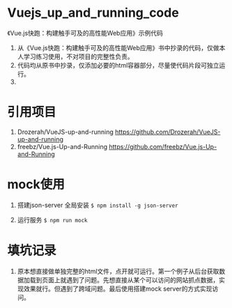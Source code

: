 # Vuejs_up_and_running_code
《Vue.js快跑：构建触手可及的高性能Web应用》示例代码
1. 从《Vue.js快跑：构建触手可及的高性能Web应用》书中抄录的代码，仅做本人学习练习使用，不对项目的完整性负责。
2. 代码均从原书中抄录，仅添加必要的html容器部分，尽量使代码片段可独立运行。
3. 
# 引用项目
1. Drozerah/VueJS-up-and-running  https://github.com/Drozerah/VueJS-up-and-running
2. freebz/Vue.js-Up-and-Running  https://github.com/freebz/Vue.js-Up-and-Running

# mock使用
1. 搭建json-server
    全局安装  `$ npm install -g json-server`

2. 运行服务
`$ npm run mock `

# 填坑记录
1. 原本想直接做单独完整的html文件，点开就可运行。第一个例子从后台获取数据加载到页面上就遇到了问题。先想直接从某个可以访问的网站抓点数据，实现效果就行。但遇到了跨域问题。最后使用搭建mock server的方式实现访问。 